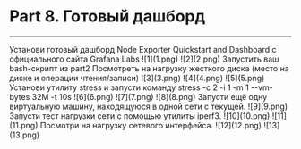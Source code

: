 # Part 8. Готовый дашборд
<hr>
Установи готовый дашборд Node Exporter Quickstart and Dashboard с официального сайта Grafana Labs
![1](1.png)   
![2](2.png)  
Запустить ваш bash-скрипт из part2 
Посмотреть на нагрузку жесткого диска (место на диске и операции чтения/записи) 
![3](3.png) 
![4](4.png) 
![5](5.png) 
Установи утилиту stress и запусти команду stress -c 2 -i 1 -m 1 --vm-bytes 32M -t 10s
![6](6.png) 
![7](7.png) 
![8](8.png) 
Запусти ещё одну виртуальную машину, находящуюся в одной сети с текущей.
![9](9.png) 
Запусти тест нагрузки сети с помощью утилиты iperf3.
![10](10.png) 
![11](11.png) 
Посмотри на нагрузку сетевого интерфейса.
![12](12.png) 
![13](13.png) 